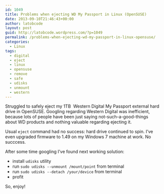 ```yaml
---
id: 1049
title: Problems when ejecting WD My Passport in Linux (OpenSUSE)
date: 2013-09-10T21:46:43+00:00
author: latobcode
layout: post
guid: http://latobcode.wordpress.com/?p=1049
permalink: /problems-when-ejecting-wd-my-passport-in-linux-opensuse/
categories:
  - Linux
tags:
  - digital
  - eject
  - linux
  - opensuse
  - remove
  - safe
  - udisks
  - unmount
  - western
---
```

Struggled to safely eject my 1TB  Western Digital My Passport external hard drive in OpenSUSE. Googling regarding Western Digital was inefficient, because lots of people have been just saying not-such-a-good-things about WD products and nothing valuable regarding ejecting it.

Usual `eject` command had no success: hard drive continued to spin. I&#8217;ve even upgraded firmware to 1.49 on my Windows 7 machine at work. No succcess.

After some time googling I&#8217;ve found next working solution:

  * install `udisks` utility
  * run `sudo udisks --unmount /mount/point` from terminal
  * run `sudo udisks --detach /your/device` from terminal
  * profit

So, enjoy!